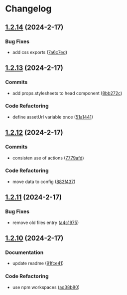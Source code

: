 # Changelog

## [1.2.14](https://github.com/jaccomeijer/green-lib/compare/1.2.13...1.2.14) (2024-2-17)


### Bug Fixes

* add css exports ([7a6c7ed](https://github.com/jaccomeijer/green-lib/commit/7a6c7ed43f7e95a77ace0c2f46bce4bbe0b615f7))

## [1.2.13](https://github.com/jaccomeijer/green-lib/compare/1.2.12...1.2.13) (2024-2-17)


### Commits

* add props.stylesheets to head component ([8bb272c](https://github.com/jaccomeijer/green-lib/commit/8bb272c142252f1590d9422c5bde599f30a6bcab))


### Code Refactoring

* define assetUrl variable once ([51a1441](https://github.com/jaccomeijer/green-lib/commit/51a1441821b9165a00afe8ab9127c0516844876e))

## [1.2.12](https://github.com/jaccomeijer/green-lib/compare/1.2.11...1.2.12) (2024-2-17)


### Commits

* consisten use of actions ([7779afd](https://github.com/jaccomeijer/green-lib/commit/7779afde9edfac37dab16db6a4c19144778aca63))


### Code Refactoring

* move data to config ([883f437](https://github.com/jaccomeijer/green-lib/commit/883f437116c53d7a32b82cd594da0d86713724f1))

## [1.2.11](https://github.com/jaccomeijer/green-lib/compare/1.2.10...1.2.11) (2024-2-17)


### Bug Fixes

* remove old files entry ([a4c1975](https://github.com/jaccomeijer/green-lib/commit/a4c19756131cbc240cf14f452e17f41089a59fc5))

## [1.2.10](https://github.com/jaccomeijer/green-lib/compare/1.2.9...1.2.10) (2024-2-17)


### Documentation

* update readme ([91fce41](https://github.com/jaccomeijer/green-lib/commit/91fce41e958708547b0cf0de0a11fbe3a96dd7dc))


### Code Refactoring

* use npm workspaces ([ad38b80](https://github.com/jaccomeijer/green-lib/commit/ad38b809386da6bd2bd8c201b6ada29460377e7b))


